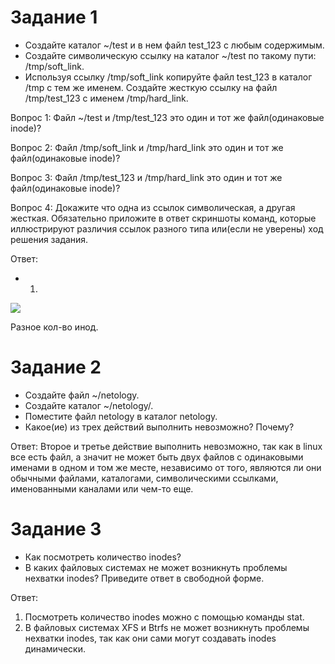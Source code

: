 # Задание 1
* Создайте каталог ~/test и в нем файл test_123 с любым содержимым.
* Создайте символическую ссылку на каталог ~/test по такому пути: /tmp/soft_link.
* Используя ссылку /tmp/soft_link копируйте файл test_123 в каталог /tmp с тем же именем. Создайте жесткую ссылку на файл /tmp/test_123 с именем /tmp/hard_link.

Вопрос 1: Файл ~/test и /tmp/test_123 это один и тот же файл(одинаковые inode)?

Вопрос 2: Файл /tmp/soft_link и /tmp/hard_link это один и тот же файл(одинаковые inode)?

Вопрос 3: Файл /tmp/test_123 и /tmp/hard_link это один и тот же файл(одинаковые inode)?

Вопрос 4: Докажите что одна из ссылок символическая, а другая жесткая. Обязательно приложите в ответ скриншоты команд, которые иллюстрируют различия ссылок разного типа или(если не уверены) ход решения задания.


Ответ:

* 1) 

![](https://i.postimg.cc/Y2FGcpPk/1.png)  


Разное кол-во инод. 





# Задание 2
* Создайте файл ~/netology.
* Создайте каталог ~/netology/.
* Поместите файл netology в каталог netology.
* Какое(ие) из трех действий выполнить невозможно? Почему? 

Ответ: Второе и третье действие выполнить невозможно, так как в linux все есть файл, а значит не может быть двух файлов с одинаковыми именами в одном и том же месте, независимо от того, являются ли они обычными файлами, каталогами, символическими ссылками, именованными каналами или чем-то еще.

# Задание 3
* Как посмотреть количество inodes?
* В каких файловых системах не может возникнуть проблемы нехватки inodes? Приведите ответ в свободной форме.

Ответ:

1.	Посмотреть количество inodes можно с помощью команды stat.
2.	В файловых системах XFS и Btrfs не может возникнуть проблемы нехватки inodes, так как они сами могут создавать inodes динамически.
